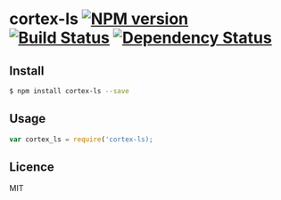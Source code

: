 # cortex-ls [![NPM version](https://badge.fury.io/js/cortex-ls.svg)](http://badge.fury.io/js/cortex-ls) [![Build Status](https://travis-ci.org/cortexjs/cortex-ls.svg?branch=master)](https://travis-ci.org/cortexjs/cortex-ls) [![Dependency Status](https://gemnasium.com/cortexjs/cortex-ls.svg)](https://gemnasium.com/cortexjs/cortex-ls)

<!-- description -->

## Install

```bash
$ npm install cortex-ls --save
```

## Usage

```js
var cortex_ls = require('cortex-ls);
```

## Licence

MIT
<!-- do not want to make nodeinit to complicated, you can edit this whenever you want. -->

